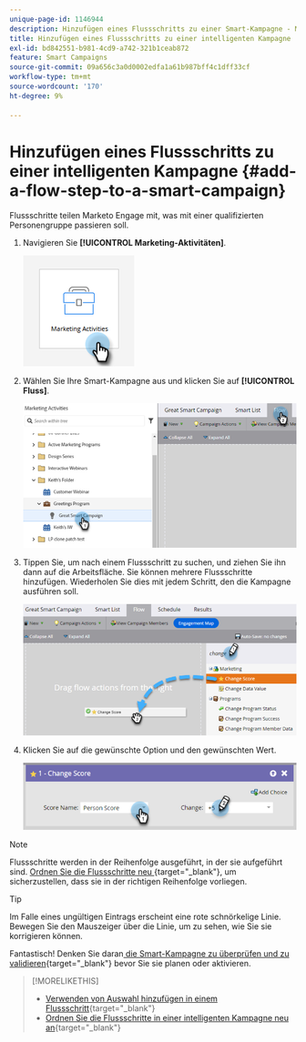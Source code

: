 ```yaml
---
unique-page-id: 1146944
description: Hinzufügen eines Flussschritts zu einer Smart-Kampagne - Marketo-Dokumente - Produktdokumentation
title: Hinzufügen eines Flussschritts zu einer intelligenten Kampagne
exl-id: bd842551-b981-4cd9-a742-321b1ceab872
feature: Smart Campaigns
source-git-commit: 09a656c3a0d0002edfa1a61b987bff4c1dff33cf
workflow-type: tm+mt
source-wordcount: '170'
ht-degree: 9%

---
```


# Hinzufügen eines Flussschritts zu einer intelligenten Kampagne {#add-a-flow-step-to-a-smart-campaign}

Flussschritte teilen Marketo Engage mit, was mit einer qualifizierten Personengruppe passieren soll.

1. Navigieren Sie **[!UICONTROL Marketing-Aktivitäten]**.

   ![](assets/add-a-flow-step-to-a-smart-campaign-1.png)

1. Wählen Sie Ihre Smart-Kampagne aus und klicken Sie auf **[!UICONTROL Fluss]**.

   ![](assets/add-a-flow-step-to-a-smart-campaign-2.png)

1. Tippen Sie, um nach einem Flussschritt zu suchen, und ziehen Sie ihn dann auf die Arbeitsfläche. Sie können mehrere Flussschritte hinzufügen. Wiederholen Sie dies mit jedem Schritt, den die Kampagne ausführen soll.

   ![](assets/add-a-flow-step-to-a-smart-campaign-3.png)

1. Klicken Sie auf die gewünschte Option und den gewünschten Wert.

   ![](assets/add-a-flow-step-to-a-smart-campaign-4.png)

>[!NOTE]
>
>Flussschritte werden in der Reihenfolge ausgeführt, in der sie aufgeführt sind. [Ordnen Sie die Flussschritte neu ](/help/marketo/product-docs/core-marketo-concepts/smart-campaigns/flow-actions/reorder-the-flow-steps-in-a-smart-campaign.md){target="_blank"}, um sicherzustellen, dass sie in der richtigen Reihenfolge vorliegen.

>[!TIP]
>
>Im Falle eines ungültigen Eintrags erscheint eine rote schnörkelige Linie. Bewegen Sie den Mauszeiger über die Linie, um zu sehen, wie Sie sie korrigieren können.

Fantastisch! Denken Sie daran[ die Smart-Kampagne zu überprüfen und zu validieren](/help/marketo/product-docs/core-marketo-concepts/smart-campaigns/creating-a-smart-campaign/smart-campaign-checklist.md){target="_blank"} bevor Sie sie planen oder aktivieren.

>[!MORELIKETHIS]
>
>* [Verwenden von Auswahl hinzufügen in einem Flussschritt](/help/marketo/product-docs/core-marketo-concepts/smart-campaigns/flow-actions/use-add-choice-in-a-flow-step.md){target="_blank"}
>* [Ordnen Sie die Flussschritte in einer intelligenten Kampagne neu an](/help/marketo/product-docs/core-marketo-concepts/smart-campaigns/flow-actions/reorder-the-flow-steps-in-a-smart-campaign.md){target="_blank"}
